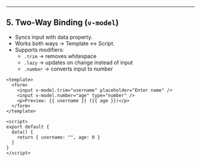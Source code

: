 ---

## 5. Two-Way Binding (`v-model`)
- Syncs input with data property.  
- Works both ways → Template ↔ Script.  
- Supports modifiers:  
  - `.trim` → removes whitespace  
  - `.lazy` → updates on change instead of input  
  - `.number` → converts input to number  

```vue
<template>
  <form>
    <input v-model.trim="username" placeholder="Enter name" />
    <input v-model.number="age" type="number" />
    <p>Preview: {{ username }} ({{ age }})</p>
  </form>
</template>

<script>
export default {
  data() {
    return { username: "", age: 0 }
  }
}
</script>
